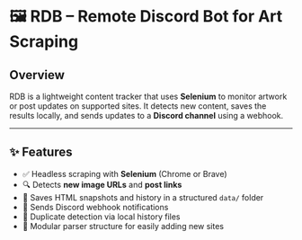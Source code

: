 # 🖼️ RDB – Remote Discord Bot for Art Scraping

## Overview

RDB is a lightweight content tracker that uses **Selenium** to monitor artwork or post updates on supported sites. It detects new content, saves the results locally, and sends updates to a **Discord channel** using a webhook.

---

## ✨ Features

- ✅ Headless scraping with **Selenium** (Chrome or Brave)
- 🔍 Detects **new image URLs** and **post links**
- 📁 Saves HTML snapshots and history in a structured `data/` folder
- 🔔 Sends Discord webhook notifications 
- 🧠 Duplicate detection via local history files
- 🔌 Modular parser structure for easily adding new sites



